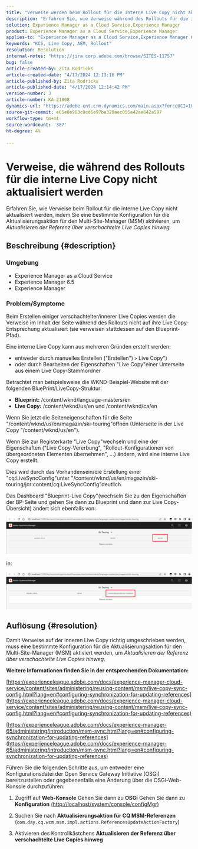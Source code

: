 ```yaml
---
title: "Verweise werden beim Rollout für die interne Live Copy nicht aktualisiert"
description: "Erfahren Sie, wie Verweise während des Rollouts für die interne Live Copy nicht aktualisiert werden, indem Sie eine bestimmte Konfiguration für den Multi-Site-Manager aktivieren."
solution: Experience Manager as a Cloud Service,Experience Manager
product: Experience Manager as a Cloud Service,Experience Manager
applies-to: "Experience Manager as a Cloud Service,Experience Manager 6.5,Experience Manager"
keywords: "KCS, Live Copy, AEM, Rollout"
resolution: Resolution
internal-notes: "https://jira.corp.adobe.com/browse/SITES-11757"
bug: false
article-created-by: Zita Rodricks
article-created-date: "4/17/2024 12:13:16 PM"
article-published-by: Zita Rodricks
article-published-date: "4/17/2024 12:14:42 PM"
version-number: 3
article-number: KA-21808
dynamics-url: "https://adobe-ent.crm.dynamics.com/main.aspx?forceUCI=1&pagetype=entityrecord&etn=knowledgearticle&id=a8dee5dc-b3fc-ee11-a1ff-6045bd0065b6"
source-git-commit: e65e8e963c0cd6e97ba320aec055a42ae642a597
workflow-type: tm+mt
source-wordcount: '387'
ht-degree: 4%

---
```


# Verweise, die während des Rollouts für die interne Live Copy nicht aktualisiert werden


Erfahren Sie, wie Verweise beim Rollout für die interne Live Copy nicht aktualisiert werden, indem Sie eine bestimmte Konfiguration für die Aktualisierungsaktion für den Multi-Site-Manager (MSM) aktivieren, um *Aktualisieren der Referenz über verschachtelte Live Copies hinweg*.

## Beschreibung {#description}


### <b>Umgebung</b>

- Experience Manager as a Cloud Service
- Experience Manager 6.5
- Experience Manager


### <b>Problem/Symptome</b>

Beim Erstellen einiger verschachtelter/innerer Live Copies werden die Verweise im Inhalt der Seite während des Rollouts nicht auf ihre Live Copy-Entsprechung aktualisiert (sie verweisen stattdessen auf den Blueprint-Pfad).

Eine interne Live Copy kann aus mehreren Gründen erstellt werden:

- entweder durch manuelles Erstellen (&quot;Erstellen&quot;) `>`  Live Copy&quot;)
- oder durch Bearbeiten der Eigenschaften &quot;Live Copy&quot;einer Unterseite aus einem Live Copy-Stammordner




Betrachtet man beispielsweise die WKND-Beispiel-Website mit der folgenden BluePrint/LiveCopy-Struktur:

- <b>Blueprint:</b> /content/wknd/language-masters/en
- <b>Live Copy:</b> /content/wknd/us/en und /content/wknd/ca/en


Wenn Sie jetzt die Seiteneigenschaften für die Seite &quot;/content/wknd/us/en/magazin/ski-touring&quot;öffnen (Unterseite in der Live Copy &quot;/content/wknd/us/en&quot;).

Wenn Sie zur Registerkarte &quot;Live Copy&quot;wechseln und eine der Eigenschaften (&quot;Live Copy-Vererbung&quot;, &quot;Rollout-Konfigurationen von übergeordneten Elementen übernehmen&quot;, ...) ändern, wird eine interne Live Copy erstellt.

Dies wird durch das Vorhandensein/die Erstellung einer &quot;cq:LiveSyncConfig&quot;unter &quot;/content/wknd/us/en/magazin/ski-touring/jcr:content/cq:LiveSyncConfig&quot;deutlich.

Das Dashboard &quot;Blueprint-Live Copy&quot;(wechseln Sie zu den Eigenschaften der BP-Seite und gehen Sie dann zu Blueprint und dann zur Live Copy-Übersicht) ändert sich ebenfalls von:

![](assets/___afdee5dc-b3fc-ee11-a1ff-6045bd0065b6___.png)

in:

![](assets/___b1dee5dc-b3fc-ee11-a1ff-6045bd0065b6___.png)




## Auflösung {#resolution}


Damit Verweise auf der inneren Live Copy richtig umgeschrieben werden, muss eine bestimmte Konfiguration für die Aktualisierungsaktion für den Multi-Site-Manager (MSM) aktiviert werden, um *Aktualisieren der Referenz über verschachtelte Live Copies hinweg*.

<b>Weitere Informationen finden Sie in der entsprechenden Dokumentation:</b>

[https://experienceleague.adobe.com/docs/experience-manager-cloud-service/content/sites/administering/reusing-content/msm/live-copy-sync-config.html?lang=en#configuring-synchronization-for-updating-references](https://experienceleague.adobe.com/docs/experience-manager-cloud-service/content/sites/administering/reusing-content/msm/live-copy-sync-config.html?lang=en#configuring-synchronization-for-updating-references)

[https://experienceleague.adobe.com/docs/experience-manager-65/administering/introduction/msm-sync.html?lang=en#configuring-synchronization-for-updating-references](https://experienceleague.adobe.com/docs/experience-manager-65/administering/introduction/msm-sync.html?lang=en#configuring-synchronization-for-updating-references)



Führen Sie die folgenden Schritte aus, um entweder eine Konfigurationsdatei der Open Service Gateway Initiative (OSGi) bereitzustellen oder gegebenenfalls eine Änderung über die OSGi-Web-Konsole durchzuführen:

1. Zugriff auf <b>Web-Konsole</b> Gehen Sie dann zu <b>OSGi</b> Gehen Sie dann zu <b>Konfiguration</b> [(http://localhost/system/console/configMgr)](http://localhost/system/console/configMgr)


2. Suchen Sie nach <b>Aktualisierungsaktion für CQ MSM-Referenzen</b> (`com.day.cq.wcm.msm.impl.actions.ReferencesUpdateActionFactory`)


3. Aktivieren des Kontrollkästchens <b>Aktualisieren der Referenz über verschachtelte Live Copies hinweg</b>


